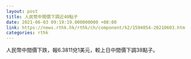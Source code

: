 ```yaml
---
layout: post
title: 人民幣中間價下調近40點子
date: 2021-06-03 09:19:19.000000000 +08:00
link: https://news.rthk.hk/rthk/ch/component/k2/1594054-20210603.htm
categories: rthk
---
```


人民幣中間價下跌，報6.3811兌1美元，較上日中間價下調38點子。
